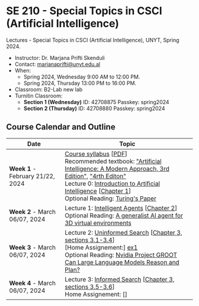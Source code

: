 # SE 210 - Special Topics in CSCI (Artificial Intelligence)
Lectures - Special Topics in CSCI (Artificial Intelligence), UNYT, Spring 2024.

- Instructor: Dr. Marjana Prifti Skenduli
- Contact: [marjanaprifti@unyt.edu.al](mailto:marjanaprifti@unyt.edu.al)
- When:
  - Spring 2024, Wednesday 9:00 AM to 12:00 PM.
  - Spring 2024, Thursday 13:00 PM to 16:00 PM.
- Classroom: B2-Lab new lab
- Turnitin Classroom:
  - **Section 1 (Wednesday)** ID: 42708875 Passkey: spring2024
  - **Section 2 (Thursday)** ID: 42708880 Passkey: spring2024

## Course Calendar and Outline

| Date | Topic |
| ---- | ----- |
| **Week 1** - February 21/22, 2024 | [Course syllabus][syllabus] [[PDF][syllabus]] <br> Recommended textbook: ["Artificial Intelligence: A Modern Approach, 3rd Edition"][ebook], ["4rth Editon"] <br>Lecture 0: [Introduction to Artificial Intelligence][00] [[Chapter 1][chapter]] <br> Optional Reading: [Turing's Paper][paper]  |
| **Week 2** - March 06/07, 2024 | Lecture 1: [Intelligent Agents][01] [[Chapter 2][chapter]] <br> Optional Reading: [A generalist AI agent for 3D virtual environments][link] |
| **Week 3** - March 06/07, 2024 | Lecture 2: [Uninformed Search][02] [[Chapter 3, sections 3.1-3.4][chapter]] <br> [Home Assignement:] [ex1]  <br> Optional Reading: [Nvidia Project GROOT][link1] <br> [Can Large Language Models Reason and Plan?][link2]|
| **Week 4** - March 06/07, 2024 | Lecture 3: [Informed Search][03] [[Chapter 3, sections 3.5-3.6][chapter]] <br> Home Assignement: []|


[syllabus]: https://marjanaprifti.github.io/introtoai/PDFs/UNYT%20-%20Artificial%20Intelligence%20(Elective)%20-%20syllabus.pdf
[ebook]: https://github.com/yanshengjia/ml-road/blob/master/resources/Artificial%20Intelligence%20-%20A%20Modern%20Approach%20(3rd%20Edition).pdf
["4rth Editon"]: https://drive.google.com/file/d/1Wa0fyQwP_DtXSRVQP8sWzJciPrqEdk8l/view?usp=sharing
[chapter]: https://aima.cs.berkeley.edu/
[paper]:https://watermark.silverchair.com/lix-236-433.pdf?token=AQECAHi208BE49Ooan9kkhW_Ercy7Dm3ZL_9Cf3qfKAc485ysgAAA10wggNZBgkqhkiG9w0BBwagggNKMIIDRgIBADCCAz8GCSqGSIb3DQEHATAeBglghkgBZQMEAS4wEQQMxO3_TiinulCOP-znAgEQgIIDEHDjMQ7HHxqxoep2ls6oyUx-NcmmK8tF74xuVMG6dF-aVjCD6dHu5URMUBriG2BgDO-_g1izN8doaEVafRI70Fzeh0VAhZ8YlpA3e0bpqfaQWMyhNIDV7CZ13kKzTGW5a2EGglGjnvbTwQmbJSaiypVhjgLzvOtJpepBVZxHvw6F_eaZSbmI1W6aSB3GIB-qTwPMzYSzxRDzpOwZjl4_Xb3akWTQFapbZ2-7ajCaSceIPuBN6C5okPESfEGgii_rsSXXUzAk0UjXt7vMsuma-u5AuBCwAmrDFniKkElXA7DxBCth6407ytknV2NhIr_iGEOIe4DtzJq22xDv3jx2HbNmFX0bdNFMJC7I4zRko5f-rXZc5tjzityawKjK4nyFyRC8xFIKePH2ElAABZn0shxD2vPyclomUSkC5zbZMRyBtkTDgvpDbU6g8C28IqK0GbG0lDlAroDB4GuA1WUd_kQrIYHjrPOS8AqNbLR-_LWQTSpZK0Md3nOZMiLddV3u6h2TXwsGIDue5UYYojaRrdfzxgGJxUPHdbveBQzO1hxZluJtjs4WE8wZqnXRs-rwru9gWM59kfGv4mZPKo1R5WbSfqPLk8qACLHotPLKL10l0VI2BBHr5wfkQut0zqed6Mb8GWTfKmupw3fjGF6wTuwRO2Zwmzc2gNAz3qjvWVfA0mQE-Z4vH7Hrbp5SCxftO650uMHUJ2RlPXHqNZLmtSs7LMAdY_QXZe1AQiDYcfaUP1fgcB0FsCY_vK9O0nuIu9TYNJQprJa2op-8cJxA44Wq28N3CXfJKIa3cSHf1cyol3Ls2iz4X2EM5YPo7qofQeGWeu34hUlnB7yw_ZVYo7r0euNNPLcn8CE0lPLjTeA5dbVr-b4UrjibO9sb6W_O1TROktPZz5uLybxuVOjkPuiUZUtJI2kG3QHGjLdHcVH6jfLd8_SGzCaQLVCGXMpXyZPflIcZXOAp7b45JIyQraP3xknla5RuM4C-NQapYUeQYSm7cZxJsn24xBcOOTTm8t_AxkIoq30MIXBnTi9jAyw 
[00]: https://marjanaprifti.github.io/introtoai/PDFs/AI_Lecture0.pdf
[01]: https://marjanaprifti.github.io/introtoai/PDFs/AI_Lecture1.pdf
[02]: https://marjanaprifti.github.io/introtoai/PDFs/AI_Lecture2.pdf
[03]: https://marjanaprifti.github.io/introtoai/PDFs/AI_Lecture3.pdf
[link]: https://deepmind.google/discover/blog/sima-generalist-ai-agent-for-3d-virtual-environments/
[link1]: https://www.youtube.com/watch?v=x5lFw6nz3t0
[ex1]: https://marjanaprifti.github.io/introtoai/PDFs/Exercises_1.pdf
[link2]: https://arxiv.org/pdf/2403.04121.pdf
